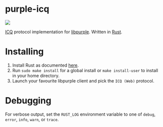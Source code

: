 # purple-icq

![](https://github.com/Flared/purple-icq/workflows/CI/badge.svg)

[ICQ](https://icq.com/) protocol implementation for [libpurple](https://developer.pidgin.im/). Written in [Rust](https://www.rust-lang.org/).

# Installing

1. Install Rust as documented [here](https://www.rust-lang.org/tools/install).
2. Run ``sudo make install`` for a global install or ``make install-user`` to install in your home directory.
3. Launch your favourite libpurple client and pick the `ICQ (Web)` protocol.

# Debugging

For verbose output, set the `RUST_LOG` environment variable to one of `debug`, `error`, `info`, `warn`, or `trace`.
